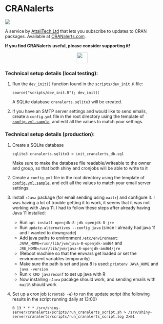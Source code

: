 # CRANalerts

<a href="https://paypal.me/daattali/20">
<img src="http://i.imgur.com/vCIGFrH.png" />
</a>

A service by [AttaliTech Ltd](https://attalitech.com) that lets you subscribe to updates to CRAN packages. Available at [CRANalerts.com](https://cranalerts.com/).

**If you find CRANalerts useful, please consider supporting it\!**

<p align="center">

<a style="display: inline-block;" href="https://paypal.me/daattali">
<img height="35" src="https://camo.githubusercontent.com/0e9e5cac101f7093336b4589c380ab5dcfdcbab0/68747470733a2f2f63646e2e6a7364656c6976722e6e65742f67682f74776f6c66736f6e2f70617970616c2d6769746875622d627574746f6e40312e302e302f646973742f627574746f6e2e737667" />
</a>

</p>

### Technical setup details (local testing):

1. Run the `dev_init()` function found in the `scripts/dev_init.R` file:

    ```
    source("scripts/dev_init.R"); dev_init()
    ```

    A SQLite database `cranalerts.sqlite3` will be created.

2. If you have an SMTP server settings and would like to send emails, create a `config.yml` file in the root directory using the template of [`config.yml.sample`](./config.yml.sample), and edit all the values to match your settings.

### Technical setup details (production):

1. Create a SQLite database

    ```
    sqlite3 cranalerts.sqlite3 < init_cranalerts_db.sql
    ```
    
    Make sure to make the database file readable/writeable to the owner and group, so that both shiny and cronjobs will be able to write to it

2. Create a `config.yml` file in the root directory using the template of [`config.yml.sample`](./config.yml.sample), and edit all the values to match your email server settings.

3. Install `rJava` package (for email sending using `mailr`) and configure it. I was having a lot of trouble getting it to work, it seems that it was not working with Java 11. I had to follow these steps after already having Java 11 installed:

   - Run `apt install openjdk-8-jdk openjdk-8-jre`
   - Run `update-alternatives --config java` (since I already had java 11 and I wanted to downgrade)
   - Add java paths to environment `/etc/environment`: `JAVA_HOME=/usr/lib/jvm/java-8-openjdk-amd64` and `JRE_HOME=/usr/lib/jvm/java-8-openjdk-amd64/jre`
   - (Reboot machine so that the envvars get loaded or set the environment variables temporarily)
   - Make sure the path is set and java 8 is used: `printenv JAVA_HOME` and `java -version`
   - Run `R CMD javareconf` to set up java with R
   - Now installing `rJava` pacakge should work, and sending emails with `mailR` should work

4. Set up a cron job (`crontab -e`) to run the update script (the following results in the script running daily at 13:00)

    ```
    0 13 * * * /srv/shiny-server/cranalerts/scripts/run_cranalerts_script.sh > /srv/shiny-server/cranalerts/scripts/run_cranalerts_script.log 2>&1
    ```
